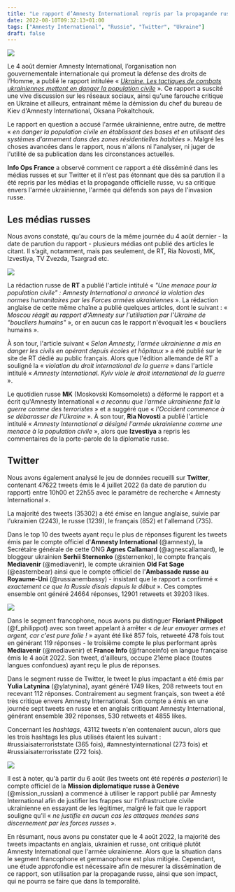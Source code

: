 ```yaml
---
title: "Le rapport d’Amnesty International repris par la propagande russe"
date: 2022-08-10T09:32:13+01:00
tags: ["Amnesty International", "Russie", "Twitter", "Ukraine"]
draft: false
---
```


![](/images/amnesty_rapport_ukraine.webp)

Le 4 août dernier Amnesty International, l’organisation non gouvernementale internationale qui promeut la défense des droits de l’Homme, a publié le rapport intitulée « *[Ukraine. Les tactiques de combats ukrainiennes mettent en danger la population civile](https://www.amnesty.org/fr/latest/news/2022/08/ukraine-ukrainian-fighting-tactics-endanger-civilians/)* ». Ce rapport a suscité une vive discussion sur les réseaux sociaux, ainsi qu'une farouche critique en Ukraine et ailleurs, entrainant même la démission du chef du bureau de Kiev d'Amnesty International, Oksana Pokaltchouk.

Le rapport en question a accusé l'armée ukrainienne, entre autre, de mettre « *en danger la population civile en établissant des bases et en utilisant des systèmes d’armement dans des zones résidentielles habitées* ». Malgré les choses avancées dans le rapport, nous n'allons ni l'analyser, ni juger de l'utilité de sa publication dans les circonstances actuelles. 

**Info Ops France** a observé comment ce rapport a été disséminé dans les médias russes et sur Twitter et il n'est pas étonnant que dès sa parution il a été repris par les médias et la propagande officielle russe, vu sa critique envers l'armée ukrainienne, l'armée qui défends son pays de l'invasion russe.

## Les médias russes

Nous avons constaté, qu'au cours de la même journée du 4 août dernier - la date de parution du rapport - plusieurs médias ont publié des articles le citant. Il s’agit, notamment, mais pas seulement, de RT, Ria Novosti, MK, Izvestiya, TV Zvezda, Tsargrad etc.

![](/images/amnesty_ru_media.webp)

La rédaction russe de **RT** a publié l'article intitulé « *"Une menace pour la population civile" : Amnesty International a annoncé la violation des normes humanitaires par les Forces armées ukrainiennes* ». La rédaction anglaise de cette même chaîne a publié quelques articles, dont le suivant : « *Moscou réagit au rapport d'Amnesty sur l'utilisation par l'Ukraine de "boucliers humains"* », or en aucun cas le rapport n'évoquait les « boucliers humains ».

À son tour, l'article suivant « *Selon Amnesty, l'armée ukrainienne a mis en danger les civils en opérant depuis écoles et hôpitaux* » a été publié sur le site de RT dédié au public français. Alors que l'édition allemande de RT a souligné la « *violation du droit international de la guerre* » dans l'article intitulé « *Amnesty International. Kyiv viole le droit international de la guerre* ».

Le quotidien russe **MK** (Moskovski Komsomolets) a déformé le rapport et a écrit qu'Amnesty International « *a reconnu que l'armée ukrainienne fait la guerre comme des terroristes* » et a suggéré que « *l'Occident commence à se débarasser de l'Ukraine* ». À son tour, **Ria Novosti** a publié l'article intitulé « *Amnesty International a désigné l'armée ukrainienne comme une menace à la population civile* », alors que **Izvestiya** a repris les commentaires de la porte-parole de la diplomatie russe.

## Twitter

Nous avons également analysé le jeu de données recueilli sur **Twitter**, contenant 47622 tweets émis le 4 juillet 2022 (la date de parution du rapport) entre 10h00 et 22h55 avec le paramètre de recherche « Amnesty International ».

La majorité des tweets (35302) a été émise en langue anglaise, suivie par l'ukrainien (2243), le russe (1239), le français (852) et l'allemand (735).

Dans le top 10 des tweets ayant reçu le plus de réponses figurent les tweets émis par le compte officiel d'**Amnesty International** (@amnesty), la Secrétaire générale de cette ONG **Agnes Callamard** (@agnescallamard), le bloggeur ukrainien **Serhii Sternenko** (@sternenko), le compte français **Mediavenir** (@mediavenir), le compte ukrainien **Old Fat Sage** (@easternbear) ainsi que le compte officiel de l'**Ambassade russe au Royaume-Uni** (@russianembassy) - insistant que le rapport a confirmé « *exactement ce que la Russie disais depuis le début* ». Ces comptes ensemble ont généré 24664 réponses, 12901 retweets et 39203 likes.

![](/images/amnesty_philippot_latynina.webp)

Dans le segment francophone, nous avons pu distinguer **Floriant Philippot** (@f_philippot) avec son tweet appelant à arrêter « *de leur envoyer armes et argent, car c'est pure folie !* » ayant été liké 857 fois, retweeté 478 fois tout en générant 119 réponses - le troisième compte le plus performant après **Mediavenir** (@mediavenir) et **France Info** (@franceinfo) en langue française émis le 4 août 2022. Son tweet, d'ailleurs, occupe 21ème place (toutes langues confondues) ayant reçu le plus de réponses.
 
Dans le segment russe de Twitter, le tweet le plus impactant a été émis par **Yulia Latynina** (@ylatynina), ayant généré 1749 likes, 208 retweets tout en recevant 112 réponses. Contrairement au segment français, son tweet a été très critique envers Amnesty International. Son compte a émis en une journée sept tweets en russe et en anglais critiquant Amnesty International, générant ensemble 392 réponses, 530 retweets et 4855 likes.

Concernant les *hashtags*, 43112 tweets n'en contenaient aucun, alors que les trois hashtags les plus utilisés étaient les suivant : #russiaisaterroriststate (365 fois), #amnestyinternational (273 fois) et #russiaisaterrorisstate (272 fois).

![](/images/russian_mission_geneva.webp)

Il est à noter, qu'à partir du 6 août (les tweets ont été repérés *a posteriori*) le compte officiel de la **Mission diplomatique russe à Genève** (@mission_russian) a commencé à utiliser le rapport publié par Amnesty International afin de justifier les frappes sur l'infrastructure civile ukrainienne en essayant de les légitimer, malgré le fait que le rapport souligne qu'il « *ne justifie en aucun cas les attaques menées sans discernement par les forces russes* ».

En résumant, nous avons pu constater que le 4 août 2022, la majorité des tweets impactants en anglais, ukrainien et russe, ont critiqué plutôt Amnesty International que l'armée ukrainienne. Alors que la situation dans le segment francophone et germanophone est plus mitigée. Cependant, une étude approfondie est nécessaire afin de mesurer la dissémination de ce rapport, son utilisation par la propagande russe, ainsi que son impact, qui ne pourra se faire que dans la temporalité.